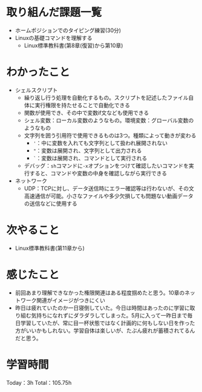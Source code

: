 # 取り組んだ課題一覧
- ホームポジションでのタイピング練習(30分)
- Linuxの基礎コマンドを理解する
	- Linux標準教科書(第8章(復習)から第10章)

# わかったこと
- シェルスクリプト
	- 繰り返し行う処理を自動化するもの。スクリプトを記述したファイル自体に実行権限を持たせることで自動化できる
	- 関数が使用でき、その中で変数if文なども使用できる
	- シェル変数：ローカル変数のようなもの。環境変数：グローバル変数のようなもの
	- 文字列を囲う引用符で使用できるものは3つ。種類によって動きが変わる
		- `'`：中に変数を入れても文字列として扱われ展開されない
		- `"`：変数は展開され、文字列として出力される
		- `` ` ``：変数は展開され、コマンドとして実行される
	- デバッグ：`sh`コマンドに`-x`オプションをつけて確認したいコマンドを実行すると、コマンドや変数の中身を確認しながら実行できる
- ネットワーク
	- UDP：TCPに対し、データ送信時にエラー確認等は行わないが、その文高速通信が可能。小さなファイルや多少欠損しても問題ない動画データの送信などに使用する

# 次やること
- Linux標準教科書(第11章から)

# 感じたこと
- 前回あまり理解できなかった権限関連はある程度掴めたと思う。10章のネットワーク関連がイメージがつきにくい
- 昨日は疲れていたのか一日寝倒していた。今日は時間はあったのに学習に取り組む気持ちになれずにダラダラしてしまった。5月に入って一昨日まで毎日学習していたが、常に目一杯状態ではなく計画的に何もしない日を作った方がいいかもしれない。学習自体は楽しいが、たぶん疲れが蓄積されてるんだと思う。

# 学習時間
Today：3h Total：105.75h

